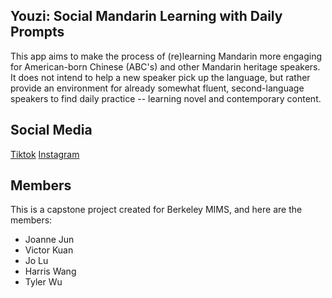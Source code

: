 ## Youzi: Social Mandarin Learning with Daily Prompts
This app aims to make the process of (re)learning Mandarin more engaging for American-born Chinese (ABC's) and other Mandarin heritage speakers.
It does not intend to help a new speaker pick up the language, but rather provide an environment for already somewhat fluent, second-language speakers to find daily practice -- learning novel and contemporary content.

## Social Media
[Tiktok](https://www.tiktok.com/@youzichinese)
[Instagram](https://www.instagram.com/tinykelv/)

## Members
This is a capstone project created for Berkeley MIMS, and here are the members:
- Joanne Jun
- Victor Kuan
- Jo Lu
- Harris Wang
- Tyler Wu

